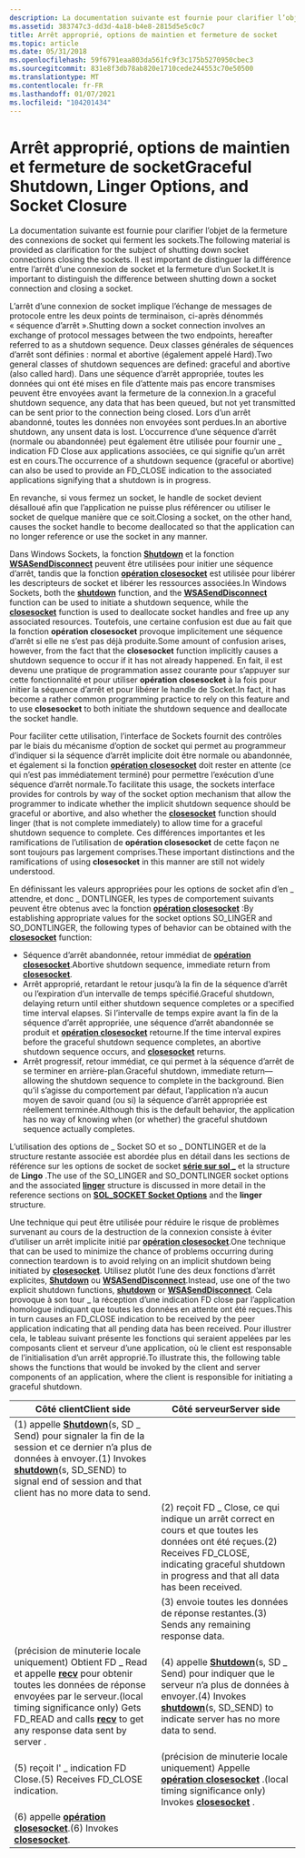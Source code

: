 ```yaml
---
description: La documentation suivante est fournie pour clarifier l’objet de la fermeture des connexions de socket qui ferment les sockets. Il est important de distinguer la différence entre l’arrêt d’une connexion de socket et la fermeture d’un Socket.
ms.assetid: 383747c3-dd3d-4a18-b4e8-2815d5e5c0c7
title: Arrêt approprié, options de maintien et fermeture de socket
ms.topic: article
ms.date: 05/31/2018
ms.openlocfilehash: 59f6791eaa803da561fc9f3c175b5270950cbec3
ms.sourcegitcommit: 831e8f3db78ab820e1710cede244553c70e50500
ms.translationtype: MT
ms.contentlocale: fr-FR
ms.lasthandoff: 01/07/2021
ms.locfileid: "104201434"
---
```

# <a name="graceful-shutdown-linger-options-and-socket-closure"></a><span data-ttu-id="77521-104">Arrêt approprié, options de maintien et fermeture de socket</span><span class="sxs-lookup"><span data-stu-id="77521-104">Graceful Shutdown, Linger Options, and Socket Closure</span></span>

<span data-ttu-id="77521-105">La documentation suivante est fournie pour clarifier l’objet de la fermeture des connexions de socket qui ferment les sockets.</span><span class="sxs-lookup"><span data-stu-id="77521-105">The following material is provided as clarification for the subject of shutting down socket connections closing the sockets.</span></span> <span data-ttu-id="77521-106">Il est important de distinguer la différence entre l’arrêt d’une connexion de socket et la fermeture d’un Socket.</span><span class="sxs-lookup"><span data-stu-id="77521-106">It is important to distinguish the difference between shutting down a socket connection and closing a socket.</span></span>

<span data-ttu-id="77521-107">L’arrêt d’une connexion de socket implique l’échange de messages de protocole entre les deux points de terminaison, ci-après dénommés « séquence d’arrêt ».</span><span class="sxs-lookup"><span data-stu-id="77521-107">Shutting down a socket connection involves an exchange of protocol messages between the two endpoints, hereafter referred to as a shutdown sequence.</span></span> <span data-ttu-id="77521-108">Deux classes générales de séquences d’arrêt sont définies : normal et abortive (également appelé Hard).</span><span class="sxs-lookup"><span data-stu-id="77521-108">Two general classes of shutdown sequences are defined: graceful and abortive (also called hard).</span></span> <span data-ttu-id="77521-109">Dans une séquence d’arrêt appropriée, toutes les données qui ont été mises en file d’attente mais pas encore transmises peuvent être envoyées avant la fermeture de la connexion.</span><span class="sxs-lookup"><span data-stu-id="77521-109">In a graceful shutdown sequence, any data that has been queued, but not yet transmitted can be sent prior to the connection being closed.</span></span> <span data-ttu-id="77521-110">Lors d’un arrêt abandonné, toutes les données non envoyées sont perdues.</span><span class="sxs-lookup"><span data-stu-id="77521-110">In an abortive shutdown, any unsent data is lost.</span></span> <span data-ttu-id="77521-111">L’occurrence d’une séquence d’arrêt (normale ou abandonnée) peut également être utilisée pour fournir une \_ indication FD Close aux applications associées, ce qui signifie qu’un arrêt est en cours.</span><span class="sxs-lookup"><span data-stu-id="77521-111">The occurrence of a shutdown sequence (graceful or abortive) can also be used to provide an FD\_CLOSE indication to the associated applications signifying that a shutdown is in progress.</span></span>

<span data-ttu-id="77521-112">En revanche, si vous fermez un socket, le handle de socket devient désalloué afin que l’application ne puisse plus référencer ou utiliser le socket de quelque manière que ce soit.</span><span class="sxs-lookup"><span data-stu-id="77521-112">Closing a socket, on the other hand, causes the socket handle to become deallocated so that the application can no longer reference or use the socket in any manner.</span></span>

<span data-ttu-id="77521-113">Dans Windows Sockets, la fonction [**Shutdown**](/windows/desktop/api/winsock/nf-winsock-shutdown) et la fonction [**WSASendDisconnect**](/windows/desktop/api/Winsock2/nf-winsock2-wsasenddisconnect) peuvent être utilisées pour initier une séquence d’arrêt, tandis que la fonction [**opération closesocket**](/windows/desktop/api/winsock/nf-winsock-closesocket) est utilisée pour libérer les descripteurs de socket et libérer les ressources associées.</span><span class="sxs-lookup"><span data-stu-id="77521-113">In Windows Sockets, both the [**shutdown**](/windows/desktop/api/winsock/nf-winsock-shutdown) function, and the [**WSASendDisconnect**](/windows/desktop/api/Winsock2/nf-winsock2-wsasenddisconnect) function can be used to initiate a shutdown sequence, while the [**closesocket**](/windows/desktop/api/winsock/nf-winsock-closesocket) function is used to deallocate socket handles and free up any associated resources.</span></span> <span data-ttu-id="77521-114">Toutefois, une certaine confusion est due au fait que la fonction **opération closesocket** provoque implicitement une séquence d’arrêt si elle ne s’est pas déjà produite.</span><span class="sxs-lookup"><span data-stu-id="77521-114">Some amount of confusion arises, however, from the fact that the **closesocket** function implicitly causes a shutdown sequence to occur if it has not already happened.</span></span> <span data-ttu-id="77521-115">En fait, il est devenu une pratique de programmation assez courante pour s’appuyer sur cette fonctionnalité et pour utiliser **opération closesocket** à la fois pour initier la séquence d’arrêt et pour libérer le handle de Socket.</span><span class="sxs-lookup"><span data-stu-id="77521-115">In fact, it has become a rather common programming practice to rely on this feature and to use **closesocket** to both initiate the shutdown sequence and deallocate the socket handle.</span></span>

<span data-ttu-id="77521-116">Pour faciliter cette utilisation, l’interface de Sockets fournit des contrôles par le biais du mécanisme d’option de socket qui permet au programmeur d’indiquer si la séquence d’arrêt implicite doit être normale ou abandonnée, et également si la fonction [**opération closesocket**](/windows/desktop/api/winsock/nf-winsock-closesocket) doit rester en attente (ce qui n’est pas immédiatement terminé) pour permettre l’exécution d’une séquence d’arrêt normale.</span><span class="sxs-lookup"><span data-stu-id="77521-116">To facilitate this usage, the sockets interface provides for controls by way of the socket option mechanism that allow the programmer to indicate whether the implicit shutdown sequence should be graceful or abortive, and also whether the [**closesocket**](/windows/desktop/api/winsock/nf-winsock-closesocket) function should linger (that is not complete immediately) to allow time for a graceful shutdown sequence to complete.</span></span> <span data-ttu-id="77521-117">Ces différences importantes et les ramifications de l’utilisation de **opération closesocket** de cette façon ne sont toujours pas largement comprises.</span><span class="sxs-lookup"><span data-stu-id="77521-117">These important distinctions and the ramifications of using **closesocket** in this manner are still not widely understood.</span></span>

<span data-ttu-id="77521-118">En définissant les valeurs appropriées pour les options de socket afin d’en \_ attendre, et donc \_ DONTLINGER, les types de comportement suivants peuvent être obtenus avec la fonction [**opération closesocket**](/windows/desktop/api/winsock/nf-winsock-closesocket) :</span><span class="sxs-lookup"><span data-stu-id="77521-118">By establishing appropriate values for the socket options SO\_LINGER and SO\_DONTLINGER, the following types of behavior can be obtained with the [**closesocket**](/windows/desktop/api/winsock/nf-winsock-closesocket) function:</span></span>

-   <span data-ttu-id="77521-119">Séquence d’arrêt abandonnée, retour immédiat de [**opération closesocket**](/windows/desktop/api/winsock/nf-winsock-closesocket).</span><span class="sxs-lookup"><span data-stu-id="77521-119">Abortive shutdown sequence, immediate return from [**closesocket**](/windows/desktop/api/winsock/nf-winsock-closesocket).</span></span>
-   <span data-ttu-id="77521-120">Arrêt approprié, retardant le retour jusqu’à la fin de la séquence d’arrêt ou l’expiration d’un intervalle de temps spécifié.</span><span class="sxs-lookup"><span data-stu-id="77521-120">Graceful shutdown, delaying return until either shutdown sequence completes or a specified time interval elapses.</span></span> <span data-ttu-id="77521-121">Si l’intervalle de temps expire avant la fin de la séquence d’arrêt appropriée, une séquence d’arrêt abandonnée se produit et [**opération closesocket**](/windows/desktop/api/winsock/nf-winsock-closesocket) retourne.</span><span class="sxs-lookup"><span data-stu-id="77521-121">If the time interval expires before the graceful shutdown sequence completes, an abortive shutdown sequence occurs, and [**closesocket**](/windows/desktop/api/winsock/nf-winsock-closesocket) returns.</span></span>
-   <span data-ttu-id="77521-122">Arrêt progressif, retour immédiat, ce qui permet à la séquence d’arrêt de se terminer en arrière-plan.</span><span class="sxs-lookup"><span data-stu-id="77521-122">Graceful shutdown, immediate return—allowing the shutdown sequence to complete in the background.</span></span> <span data-ttu-id="77521-123">Bien qu’il s’agisse du comportement par défaut, l’application n’a aucun moyen de savoir quand (ou si) la séquence d’arrêt appropriée est réellement terminée.</span><span class="sxs-lookup"><span data-stu-id="77521-123">Although this is the default behavior, the application has no way of knowing when (or whether) the graceful shutdown sequence actually completes.</span></span>

<span data-ttu-id="77521-124">L’utilisation des options de \_ Socket SO et so \_ DONTLINGER et de la structure restante associée est abordée plus en détail dans les sections de référence sur les options de [](/windows/desktop/api/winsock/ns-winsock-linger) socket de socket [**série sur sol \_**](sol-socket-socket-options.md) et la structure de **Lingo** .</span><span class="sxs-lookup"><span data-stu-id="77521-124">The use of the SO\_LINGER and SO\_DONTLINGER socket options and the associated [**linger**](/windows/desktop/api/winsock/ns-winsock-linger) structure is discussed in more detail in the reference sections on [**SOL\_SOCKET Socket Options**](sol-socket-socket-options.md) and the **linger** structure.</span></span>

<span data-ttu-id="77521-125">Une technique qui peut être utilisée pour réduire le risque de problèmes survenant au cours de la destruction de la connexion consiste à éviter d’utiliser un arrêt implicite initié par [**opération closesocket**](/windows/desktop/api/winsock/nf-winsock-closesocket).</span><span class="sxs-lookup"><span data-stu-id="77521-125">One technique that can be used to minimize the chance of problems occurring during connection teardown is to avoid relying on an implicit shutdown being initiated by [**closesocket**](/windows/desktop/api/winsock/nf-winsock-closesocket).</span></span> <span data-ttu-id="77521-126">Utilisez plutôt l’une des deux fonctions d’arrêt explicites, [**Shutdown**](/windows/desktop/api/winsock/nf-winsock-shutdown) ou [**WSASendDisconnect**](/windows/desktop/api/Winsock2/nf-winsock2-wsasenddisconnect).</span><span class="sxs-lookup"><span data-stu-id="77521-126">Instead, use one of the two explicit shutdown functions, [**shutdown**](/windows/desktop/api/winsock/nf-winsock-shutdown) or [**WSASendDisconnect**](/windows/desktop/api/Winsock2/nf-winsock2-wsasenddisconnect).</span></span> <span data-ttu-id="77521-127">Cela provoque à son tour \_ la réception d’une indication FD close par l’application homologue indiquant que toutes les données en attente ont été reçues.</span><span class="sxs-lookup"><span data-stu-id="77521-127">This in turn causes an FD\_CLOSE indication to be received by the peer application indicating that all pending data has been received.</span></span> <span data-ttu-id="77521-128">Pour illustrer cela, le tableau suivant présente les fonctions qui seraient appelées par les composants client et serveur d’une application, où le client est responsable de l’initialisation d’un arrêt approprié.</span><span class="sxs-lookup"><span data-stu-id="77521-128">To illustrate this, the following table shows the functions that would be invoked by the client and server components of an application, where the client is responsible for initiating a graceful shutdown.</span></span>

| <span data-ttu-id="77521-129">Côté client</span><span class="sxs-lookup"><span data-stu-id="77521-129">Client side</span></span>                                                                                                                | <span data-ttu-id="77521-130">Côté serveur</span><span class="sxs-lookup"><span data-stu-id="77521-130">Server side</span></span>                                                                                           |
|----------------------------------------------------------------------------------------------------------------------------|-------------------------------------------------------------------------------------------------------|
| <span data-ttu-id="77521-131">(1) appelle [**Shutdown**](/windows/desktop/api/winsock/nf-winsock-shutdown)(s, SD \_ Send) pour signaler la fin de la session et ce dernier n’a plus de données à envoyer.</span><span class="sxs-lookup"><span data-stu-id="77521-131">(1) Invokes [**shutdown**](/windows/desktop/api/winsock/nf-winsock-shutdown)(s, SD\_SEND) to signal end of session and that client has no more data to send.</span></span> |                                                                                                       |
|                                                                                                                            | <span data-ttu-id="77521-132">(2) reçoit FD \_ Close, ce qui indique un arrêt correct en cours et que toutes les données ont été reçues.</span><span class="sxs-lookup"><span data-stu-id="77521-132">(2) Receives FD\_CLOSE, indicating graceful shutdown in progress and that all data has been received.</span></span> |
|                                                                                                                            | <span data-ttu-id="77521-133">(3) envoie toutes les données de réponse restantes.</span><span class="sxs-lookup"><span data-stu-id="77521-133">(3) Sends any remaining response data.</span></span>                                                                |
| <span data-ttu-id="77521-134">(précision de minuterie locale uniquement) Obtient FD \_ Read et appelle [**recv**](/windows/desktop/api/winsock/nf-winsock-recv) pour obtenir toutes les données de réponse envoyées par le serveur.</span><span class="sxs-lookup"><span data-stu-id="77521-134">(local timing significance only) Gets FD\_READ and calls [**recv**](/windows/desktop/api/winsock/nf-winsock-recv) to get any response data sent by server .</span></span>  | <span data-ttu-id="77521-135">(4) appelle [**Shutdown**](/windows/desktop/api/winsock/nf-winsock-shutdown)(s, SD \_ Send) pour indiquer que le serveur n’a plus de données à envoyer.</span><span class="sxs-lookup"><span data-stu-id="77521-135">(4) Invokes [**shutdown**](/windows/desktop/api/winsock/nf-winsock-shutdown)(s, SD\_SEND) to indicate server has no more data to send.</span></span>  |
| <span data-ttu-id="77521-136">(5) reçoit l' \_ indication FD Close.</span><span class="sxs-lookup"><span data-stu-id="77521-136">(5) Receives FD\_CLOSE indication.</span></span>                                                                                         | <span data-ttu-id="77521-137">(précision de minuterie locale uniquement) Appelle [**opération closesocket**](/windows/desktop/api/winsock/nf-winsock-closesocket) .</span><span class="sxs-lookup"><span data-stu-id="77521-137">(local timing significance only) Invokes [**closesocket**](/windows/desktop/api/winsock/nf-winsock-closesocket) .</span></span>                       |
| <span data-ttu-id="77521-138">(6) appelle [**opération closesocket**](/windows/desktop/api/winsock/nf-winsock-closesocket).</span><span class="sxs-lookup"><span data-stu-id="77521-138">(6) Invokes [**closesocket**](/windows/desktop/api/winsock/nf-winsock-closesocket).</span></span>                                                                          |                                                                                                       |



 

 

 



